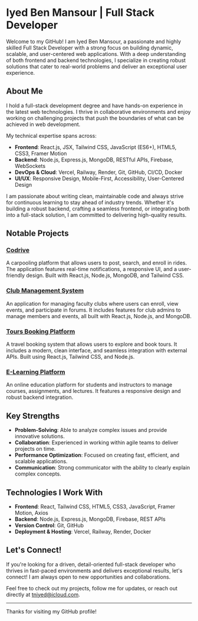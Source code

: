 # Iyed Ben Mansour | Full Stack Developer

Welcome to my GitHub! I am Iyed Ben Mansour, a passionate and highly skilled Full Stack Developer with a strong focus on building dynamic, scalable, and user-centered web applications. With a deep understanding of both frontend and backend technologies, I specialize in creating robust solutions that cater to real-world problems and deliver an exceptional user experience.

## About Me

I hold a full-stack development degree and have hands-on experience in the latest web technologies. I thrive in collaborative environments and enjoy working on challenging projects that push the boundaries of what can be achieved in web development.

My technical expertise spans across:

- **Frontend**: React.js, JSX, Tailwind CSS, JavaScript (ES6+), HTML5, CSS3, Framer Motion
- **Backend**: Node.js, Express.js, MongoDB, RESTful APIs, Firebase, WebSockets
- **DevOps & Cloud**: Vercel, Railway, Render, Git, GitHub, CI/CD, Docker
- **UI/UX**: Responsive Design, Mobile-First, Accessibility, User-Centered Design

I am passionate about writing clean, maintainable code and always strive for continuous learning to stay ahead of industry trends. Whether it's building a robust backend, crafting a seamless frontend, or integrating both into a full-stack solution, I am committed to delivering high-quality results.

## Notable Projects

### [Codrive](https://github.com/iyedbenmansour/codrive)
A carpooling platform that allows users to post, search, and enroll in rides. The application features real-time notifications, a responsive UI, and a user-friendly design. Built with React.js, Node.js, MongoDB, and Tailwind CSS.

### [Club Management System](https://github.com/iyedbenmansour/clubs)
An application for managing faculty clubs where users can enroll, view events, and participate in forums. It includes features for club admins to manage members and events, all built with React.js, Node.js, and MongoDB.

### [Tours Booking Platform](https://github.com/iyedbenmansour/tours)
A travel booking system that allows users to explore and book tours. It includes a modern, clean interface, and seamless integration with external APIs. Built using React.js, Tailwind CSS, and Node.js.

### [E-Learning Platform](https://github.com/iyedbenmansour/elearning-platform)
An online education platform for students and instructors to manage courses, assignments, and lectures. It features a responsive design and robust backend integration.

## Key Strengths

- **Problem-Solving**: Able to analyze complex issues and provide innovative solutions.
- **Collaboration**: Experienced in working within agile teams to deliver projects on time.
- **Performance Optimization**: Focused on creating fast, efficient, and scalable applications.
- **Communication**: Strong communicator with the ability to clearly explain complex concepts.

## Technologies I Work With

- **Frontend**: React, Tailwind CSS, HTML5, CSS3, JavaScript, Framer Motion, Axios
- **Backend**: Node.js, Express.js, MongoDB, Firebase, REST APIs
- **Version Control**: Git, GitHub
- **Deployment & Hosting**: Vercel, Railway, Render, Docker

## Let's Connect!

If you're looking for a driven, detail-oriented full-stack developer who thrives in fast-paced environments and delivers exceptional results, let's connect! I am always open to new opportunities and collaborations.

Feel free to check out my projects, follow me for updates, or reach out directly at [tniyed@icloud.com](mailto:tniyed@icloud.com).

---

Thanks for visiting my GitHub profile!
